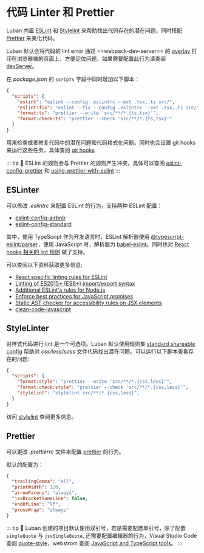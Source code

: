 # 代码 Linter 和 Prettier

Luban 内置 [ESLint](https://eslint.org/) 和 [Stylelint](https://stylelint.io/) 来帮助找出代码存在的潜在问题。同时搭配 [Prettier](https://prettier.io/) 来美化代码。

Luban 默认会将代码的 lint error 通过 ==webpack-dev-server== 的 [overlay](https://webpack.js.org/configuration/dev-server/#devserveroverlay) 打印在浏览器端的页面上，方便定位问题，如果需要配置此行为请查阅 [devServer](../config/README.md#devserver)。

在 *package.json* 的 `scripts` 字段中同时增加以下脚本：

```json
{
  "scripts": {
    "eslint": "eslint --config .eslintrc --ext .tsx,.ts src/",
    "eslint:fix": "eslint --fix --config .eslintrc --ext .tsx,.ts src/",
    "format:ts": "prettier --write 'src/**/*.{ts,tsx}'",
    "format:check:ts": "prettier --check 'src/**/*.{ts,tsx}'"
  }
}
```

用来检查或者修复代码中的潜在问题和代码格式化问题。同时也会设置 git hooks 来运行这些任务，具体查阅 [git hooks](cli-service.md#git-hooks)

::: tip 🙋
ESLint 的规则会与 Prettier 的规则产生冲突，具体可以查阅 [eslint-config-prettier](https://github.com/prettier/eslint-config-prettier#special-rules) 和 [using-prettier-with-eslint](https://prettier.io/docs/en/webstorm.html#using-prettier-with-eslint)
:::

## ESLinter

可以修改 *.eslintrc* 来配置 ESLint 的行为，支持两种 ESLint 配置：
+ [eslint-config-airbnb](https://github.com/airbnb/javascript)
+ [eslint-config-standard](https://github.com/standard/eslint-config-standard)

其中，使用 TypeScript 作为开发语言时，ESLint 解析器使用 [@typescript-eslint/parser](https://github.com/typescript-eslint/typescript-eslint#readme)，使用 JavaScript 时，解析器为 [babel-eslint](https://github.com/babel/babel-eslint)。同时也对 [React hooks 相关的 lint 规则](https://reactjs.org/docs/hooks-rules.html) 做了支持。


可以查阅以下资料获取更多信息:
+ [React specific linting rules for ESLint](https://github.com/yannickcr/eslint-plugin-react)
+ [Linting of  ES2015+ (ES6+) import/export syntax](https://github.com/benmosher/eslint-plugin-import)
+ [Additional ESLint's rules for Node.js](https://github.com/mysticatea/eslint-plugin-node#readme)
+ [Enforce best practices for JavaScript promises](https://github.com/xjamundx/eslint-plugin-promise#readme)
+ [Static AST checker for accessibility rules on JSX elements](https://github.com/evcohen/eslint-plugin-jsx-a11y#readme)
+ [clean-code-javascript](https://github.com/ryanmcdermott/clean-code-javascript)

## StyleLinter

对样式代码进行 lint 是一个可选项。Luban 默认使用规则集 [standard shareable config](https://github.com/stylelint/stylelint-config-standard#readme) 帮助对 *css/less/sass* 文件代码找出潜在问题。可以运行以下脚本查看存在的问题:
```json
{
  "scripts": {
    "format:style": "prettier --write 'src/**/*.{css,less}'",
    "format:check:style": "prettier --check 'src/**/*.{css,less}'",
    "stylelint": "stylelint src/**/*.{css,less}",
  }
}
```

访问 [stylelint](https://stylelint.io/) 查阅更多信息。

## Prettier

可以更改 *.prettierrc* 文件来配置 [prettier](https://prettier.io/) 的行为。

默认的配置为：
```json
{
  "trailingComma": "all",
  "printWidth": 120,
  "arrowParens": "always",
  "jsxBracketSameLine": false,
  "endOfLine": "lf",
  "proseWrap": "always"
}
```

::: tip 🙋
Luban 创建的项目默认使用双引号，若是需要配置单引号，除了配置 `singleQuote` 与 `jsxSingleQuote`, 还需要配置编辑器的行为，Visual Studio Code 查阅 [quote-style](https://code.visualstudio.com/updates/v1_24#_preferences-for-auto-imports-and-generated-code)，webstrom 查阅 [JavaScript and TypeScript tools](https://www.jetbrains.com/resharper/features/javascript_typescript.html)。 
:::
